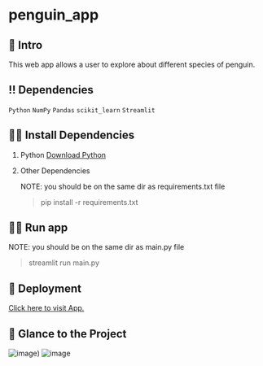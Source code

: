 # penguin_app

## 📃 Intro
This web app allows a user to explore about different species of penguin.


## ‼ Dependencies
`Python` `NumPy` `Pandas` `scikit_learn` `Streamlit` 


## 👩‍💻 Install Dependencies

1. Python
<a href="https://www.python.org/downloads/" target="_blank">Download Python</a>
    
 
2. Other Dependencies

    NOTE: you should be on the same dir as requirements.txt file 
    > pip install -r requirements.txt


## 🏃‍♂️ Run app

NOTE: you should be on the same dir as main.py file
> streamlit run main.py

## 🛫 Deployment
<a href="https://share.streamlit.io/shishirshekhar/penguin_app/main/main.py/" target="_blank">Click here to visit App.</a>

## 👀 Glance to the Project

![image](https://user-images.githubusercontent.com/71517975/147857739-a9fa5b35-d569-45ba-bfd2-7582a45da9fb.png))
![image](https://user-images.githubusercontent.com/71517975/147857755-71780bec-1b11-4c20-ac1f-5d5b022844e2.png)

